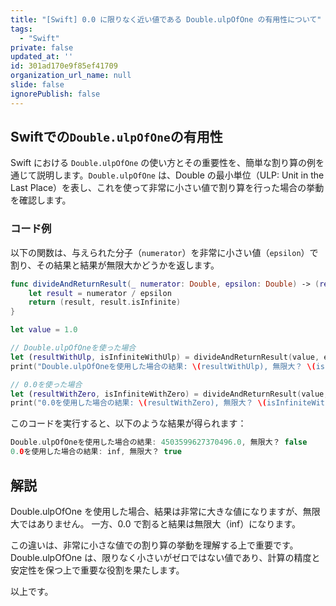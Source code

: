 ```yaml
---
title: "[Swift] 0.0 に限りなく近い値である Double.ulpOfOne の有用性について"
tags:
  - "Swift"
private: false
updated_at: ''
id: 301ad170e9f85ef41709
organization_url_name: null
slide: false
ignorePublish: false
---
```


## Swiftでの`Double.ulpOfOne`の有用性

Swift における `Double.ulpOfOne` の使い方とその重要性を、簡単な割り算の例を通じて説明します。`Double.ulpOfOne` は、Double の最小単位（ULP: Unit in the Last Place）を表し、これを使って非常に小さい値で割り算を行った場合の挙動を確認します。

### コード例

以下の関数は、与えられた分子（`numerator`）を非常に小さい値（`epsilon`）で割り、その結果と結果が無限大かどうかを返します。

```swift
func divideAndReturnResult(_ numerator: Double, epsilon: Double) -> (result: Double, isInfinite: Bool) {
    let result = numerator / epsilon
    return (result, result.isInfinite)
}

let value = 1.0

// Double.ulpOfOneを使った場合
let (resultWithUlp, isInfiniteWithUlp) = divideAndReturnResult(value, epsilon: Double.ulpOfOne)
print("Double.ulpOfOneを使用した場合の結果: \(resultWithUlp), 無限大？ \(isInfiniteWithUlp)")

// 0.0を使った場合
let (resultWithZero, isInfiniteWithZero) = divideAndReturnResult(value, epsilon: 0.0)
print("0.0を使用した場合の結果: \(resultWithZero), 無限大？ \(isInfiniteWithZero)")
```

このコードを実行すると、以下のような結果が得られます：

```swift
Double.ulpOfOneを使用した場合の結果: 4503599627370496.0, 無限大？ false
0.0を使用した場合の結果: inf, 無限大？ true
```

## 解説

Double.ulpOfOne を使用した場合、結果は非常に大きな値になりますが、無限大ではありません。
一方、0.0 で割ると結果は無限大（inf）になります。

この違いは、非常に小さな値での割り算の挙動を理解する上で重要です。
Double.ulpOfOne は、限りなく小さいがゼロではない値であり、計算の精度と安定性を保つ上で重要な役割を果たします。

以上です。
